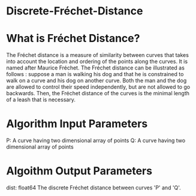 # Discrete-Fréchet-Distance

# What is Fréchet Distance?
The Fréchet distance is a measure of similarity between curves that takes into account the location and ordering of the points along the curves. It is named after Maurice Fréchet.
The Fréchet distance can be illustrated as follows : suppose a man is walking his dog and that he is constrained to walk on a curve and his dog on another curve. Both the man and the dog are allowed to control their speed independently, but are not allowed to go backwards. Then, the Fréchet distance of the curves is the minimal length of a leash that is necessary.

# Algorithm Input Parameters
P: A curve having two dimensional array of points
Q: A curve having two dimensional array of points

# Algoithm Output Parameters
dist: float64
The discrete Fréchet distance between curves 'P' and 'Q'.
